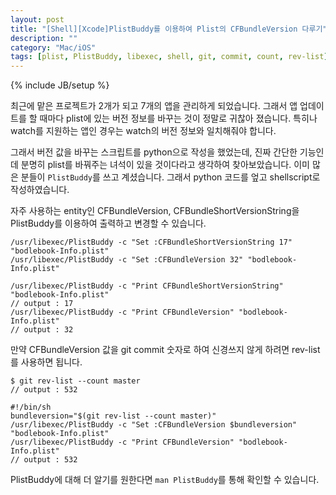 ```yaml
---
layout: post
title: "[Shell][Xcode]PlistBuddy를 이용하여 Plist의 CFBundleVersion 다루기"
description: ""
category: "Mac/iOS"
tags: [plist, PlistBuddy, libexec, shell, git, commit, count, rev-list]
---
```

{% include JB/setup %}

최근에 맡은 프로젝트가 2개가 되고 7개의 앱을 관리하게 되었습니다. 그래서 앱 업데이트를 할 때마다 plist에 있는 버전 정보를 바꾸는 것이 정말로 귀찮아 졌습니다. 특히나 watch를 지원하는 앱인 경우는 watch의 버전 정보와 일치해줘야 합니다.

그래서 버전 값을 바꾸는 스크립트를 python으로 작성을 했었는데, 진짜 간단한 기능인데 분명히 plist를 바꿔주는 녀석이 있을 것이다라고 생각하여 찾아보았습니다. 이미 많은 분들이 `PlistBuddy`를 쓰고 계셨습니다. 그래서 python 코드를 엎고 shellscript로 작성하였습니다.

자주 사용하는 entity인 CFBundleVersion, CFBundleShortVersionString을 PlistBuddy를 이용하여 출력하고 변경할 수 있습니다.

	/usr/libexec/PlistBuddy -c "Set :CFBundleShortVersionString 17" "bodlebook-Info.plist"
	/usr/libexec/PlistBuddy -c "Set :CFBundleVersion 32" "bodlebook-Info.plist"

	/usr/libexec/PlistBuddy -c "Print CFBundleShortVersionString" "bodlebook-Info.plist"
	// output : 17
	/usr/libexec/PlistBuddy -c "Print CFBundleVersion" "bodlebook-Info.plist"
	// output : 32

만약 CFBundleVersion 값을 git commit 숫자로 하여 신경쓰지 않게 하려면 rev-list를 사용하면 됩니다.

	$ git rev-list --count master
	// output : 532

	#!/bin/sh
	bundleversion="$(git rev-list --count master)"
	/usr/libexec/PlistBuddy -c "Set :CFBundleVersion $bundleversion" "bodlebook-Info.plist"
	/usr/libexec/PlistBuddy -c "Print CFBundleVersion" "bodlebook-Info.plist"
	// output : 532

PlistBuddy에 대해 더 알기를 원한다면 `man PlistBuddy`를 통해 확인할 수 있습니다.<br/><br/>